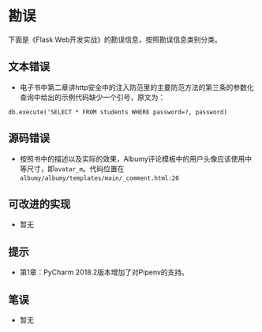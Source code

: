 # 勘误

下面是《Flask Web开发实战》的勘误信息，按照勘误信息类别分类。

## 文本错误

* 电子书中第二章讲http安全中的注入防范里的主要防范方法的第三条的参数化查询中给出的示例代码缺少一个引号，原文为：
```
db.execute('SELECT * FROM students WHERE password=?, password)
```

## 源码错误

* 按照书中的描述以及实际的效果，Albumy评论模板中的用户头像应该使用中等尺寸，即`avatar_m`。代码位置在`albumy/albumy/templates/main/_comment.html:20`


## 可改进的实现

* 暂无

## 提示

* 第1章：PyCharm 2018.2版本增加了对Pipenv的支持。

## 笔误

* 暂无

